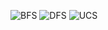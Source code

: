 ![BFS](https://user-images.githubusercontent.com/54830217/212589505-08b39f23-63d4-4c49-a1fc-493e91f46202.jpg)
![DFS](https://user-images.githubusercontent.com/54830217/212589506-e480ca04-71ba-4229-8d77-e7827008d4b4.jpg)
![UCS](https://user-images.githubusercontent.com/54830217/212589509-6b41d0cf-fead-44f8-8b27-2d32e5382754.jpg)
